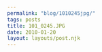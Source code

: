 ```yaml
---
permalink: "blog/1010245jpg/"
tags: posts
title: 101_0245.JPG
date: 2010-01-20
layout: layouts/post.njk
---
```


